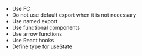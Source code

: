 - Use FC
- Do not use default export when it is not necessary
- Use named export
- Use functional components
- Use arrow functions
- Use React hooks
- Define type for useState
